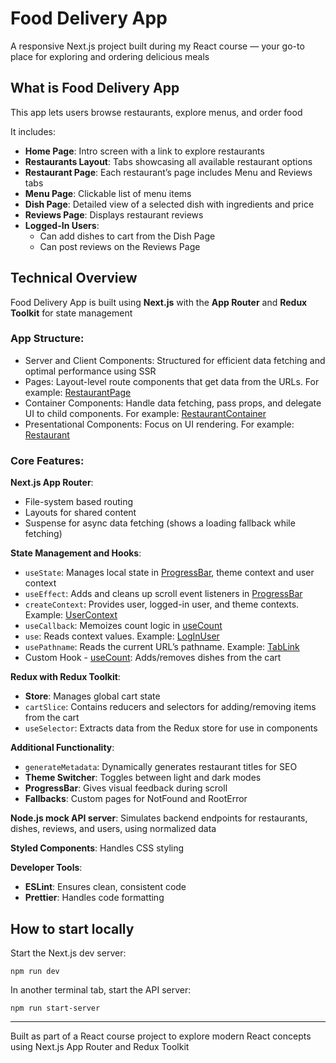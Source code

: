 # Food Delivery App

A responsive Next.js project built during my React course — your go-to place for exploring and ordering delicious meals

## What is Food Delivery App

This app lets users browse restaurants, explore menus, and order food

It includes:
- **Home Page**: Intro screen with a link to explore restaurants
- **Restaurants Layout**: Tabs showcasing all available restaurant options
- **Restaurant Page**: Each restaurant’s page includes Menu and Reviews tabs
- **Menu Page**: Clickable list of menu items
- **Dish Page**: Detailed view of a selected dish with ingredients and price
- **Reviews Page**: Displays restaurant reviews
- **Logged-In Users**: 
  - Can add dishes to cart from the Dish Page
  - Can post reviews on the Reviews Page

## Technical Overview

Food Delivery App is built using **Next.js** with the **App Router** and **Redux Toolkit** for state management

### App Structure:

- Server and Client Components: Structured for efficient data fetching and optimal performance using SSR
- Pages: Layout-level route components that get data from the URLs. For example: [RestaurantPage](./src/components/pages/RestaurantPage.jsx)
- Container Components: Handle data fetching, pass props, and delegate UI to child components. For example: [RestaurantContainer](./src/components/Restaurant/Restaurant-container.jsx)
- Presentational Components: Focus on UI rendering. For example: [Restaurant](./src/components/Restaurant/Restaurant.jsx)

### Core Features:

**Next.js App Router**:
- File-system based routing
- Layouts for shared content
- Suspense for async data fetching (shows a loading fallback while fetching)

**State Management and Hooks**:
- `useState`: Manages local state in [ProgressBar](./src/components/ProgressBar/ProgressBar.jsx), theme context and user context
- `useEffect`: Adds and cleans up scroll event listeners in [ProgressBar](./src/components/ProgressBar/ProgressBar.jsx)
- `createContext`: Provides user, logged-in user, and theme contexts. Example: [UserContext](./src/components/User-context/index.js)
- `useCallback`: Memoizes count logic in [useCount](./src/components/Dishes-counter/useCount.js)
- `use`: Reads context values. Example: [LogInUser](./src/components/LogInUser/LogInUser.jsx)
- `usePathname`: Reads the current URL’s pathname. Example: [TabLink](./src/components/TabLink/TabLink.jsx)
- Custom Hook - [useCount](./src/components/Dishes-counter/useCount.js): Adds/removes dishes from the cart

**Redux with Redux Toolkit**:
- **Store**: Manages global cart state
- `cartSlice`: Contains reducers and selectors for adding/removing items from the cart
- `useSelector`: Extracts data from the Redux store for use in components

**Additional Functionality**:
- `generateMetadata`: Dynamically generates restaurant titles for SEO
- **Theme Switcher**: Toggles between light and dark modes
- **ProgressBar**: Gives visual feedback during scroll
- **Fallbacks**: Custom pages for NotFound and RootError

**Node.js mock API server**: Simulates backend endpoints for restaurants, dishes, reviews, and users, using normalized data

**Styled Components**: Handles CSS styling

**Developer Tools**:
- **ESLint**: Ensures clean, consistent code
- **Prettier**: Handles code formatting

## How to start locally
Start the Next.js dev server:
```shell
npm run dev
```

In another terminal tab, start the API server:
```shell
npm run start-server
```
---

Built as part of a React course project to explore modern React concepts using Next.js App Router and Redux Toolkit